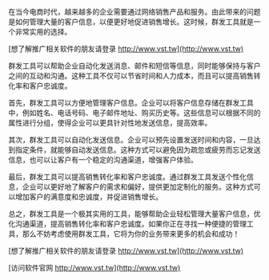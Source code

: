 在当今电商时代，越来越多的企业需要通过网络销售产品和服务。由此带来的问题是如何管理大量的客户信息，以便更好地促进销售增长。这时候，群发工具就是一个非常实用的选择。

[想了解推广相关软件的朋友请登录 http://www.vst.tw](http://www.vst.tw)

群发工具可以帮助企业自动化发送消息、邮件和短信等信息，同时能够保持与客户之间的互动和沟通。这种工具不仅可以节省时间和人力成本，而且可以提高销售转化率和客户忠诚度。

首先，群发工具可以方便地管理客户信息。企业可以将客户信息存储在群发工具中，例如姓名、电话号码、电子邮件地址、购买历史等。这些信息可以根据不同的属性进行分组，使得企业可以更具针对性地发送信息，提高效率。

其次，群发工具可以自动化发送信息。企业可以预先设置发送时间和内容，一旦达到指定条件，就能够自动发送信息。这种方式可以避免因为疏忽或疲劳而忘记发送信息，也可以让客户有一个稳定的沟通渠道，增强客户体验。

最后，群发工具可以提高销售转化率和客户忠诚度。通过群发工具发送个性化信息，企业可以更好地了解客户的需求和偏好，提供更加定制化的服务。这种方式可以增加客户的满意度和忠诚度，并促进销售增长。

总之，群发工具是一个极其实用的工具，能够帮助企业轻松管理大量客户信息，优化沟通渠道，提高销售转化率和客户忠诚度。如果你正在寻找一种便捷的管理工具，那么不妨考虑使用群发工具，它将为你的业务带来更多的机会和成功！

[想了解推广相关软件的朋友请登录 http://www.vst.tw](http://www.vst.tw)


[访问软件官网 http://www.vst.tw](http://www.vst.tw)
